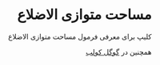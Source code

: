 <h1 style="text-align: right;">مساحت متوازی الاضلاع</h1>
<p style="text-align: right;">کلیپ برای معرفی فرمول مساحت متوازی الاضلاع</p>
<p style="text-align: right;">همچنین در <a href="https://colab.research.google.com/drive/1t-Zy3fX_3m9PXnTgSkwezpgfhErHVfJX#scrollTo=xmTshO2SMpo8&amp;line=1&amp;uniqifier=1" target="_blank">گوگل کولب</a></p>